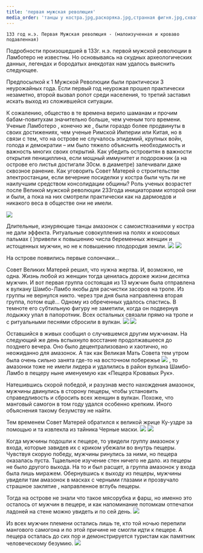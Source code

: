 ```yaml
---
title: 'первая мужская революция'
media_order: 'танцы у костра.jpg,раскоряка.jpg,странная фигня.jpg,схватили мужчин у вулкана 1.jpg,схватили мужчин 2 обрезать.jpg,странная фигня2.jpg,черная маска Великой матери.jpg,кровавые руки 2.jpg,кровавые руки общее.jpg,ночь черных масок.jpg'
---
```


    133 год н.э. Первая Мужская революция - (малоизученная и кроваво подавленная)

Подробности произошедшей в 133г. н.э. первой мужской революции в Ламботеро не известны. Но основываясь на скудных археологических данных, легендах и бородатых анекдотах нам удалось выяснить следующее.

Предпосылкой к 1 Мужской Революции были практически 3 неурожайных года. Если первый год неурожая прошел практически незаметно, второй вызвал ропот среди населения, то третий заставил искать выход из сложившейся ситуации.

К сожалению, общество в те времена верило шаманам и прочим бабам-повитухам значительно больше, чем ученым того времени. Ученые Ламботеро , конечно же , были гораздо более продвинуты в своих достижениях, чем ученые Римской Империи или Китая, но в связи с тем, что на острове не случалось эпидемий, крупных войн, голода и демократии – им было тяжело объяснить необходимость и важность многих своих открытий. Как убедить островитян в важности открытия пенициллина, если мощный иммунитет и подорожник (а на острове его листья достигали 30см. в диаметре) залечивали даже сквозное ранение. Как уговорить Совет Матерей о строительстве электростанции, если вечерние посиделки у костра были чуть ли не наилучшим средством консолидации общины? Роль ученых возрастет после Великой мужской революции 233года инициаторами которой они и были, а пока на них смотрели практически как на дармоедов и никакого веса в обществе они не имели.

![](%D1%82%D0%B0%D0%BD%D1%86%D1%8B%20%D1%83%20%D0%BA%D0%BE%D1%81%D1%82%D1%80%D0%B0.jpg)

Длительные, изнуряющие танцы амазонок с самоистязаниями у костра не дали эффекта. Ритуальные совокупления на полях и кокосовых пальмах ( )привели к повышению числа беременных женщин и истощенных мужчин, но не к повышению плодородия земли.
![](%D1%80%D0%B0%D1%81%D0%BA%D0%BE%D1%80%D1%8F%D0%BA%D0%B0.jpg)
![](%D1%81%D1%82%D1%80%D0%B0%D0%BD%D0%BD%D0%B0%D1%8F%20%D1%84%D0%B8%D0%B3%D0%BD%D1%8F.jpg)

На острове появились первые солончаки…

Совет Великих Матерей решил, что нужна жертва. И, возможно, не одна. Жизнь любой из женщин тогда ценилась дороже жизни десятка мужчин. И вот первая группа состоящая из 13 мужчин была отправлена к вулкану Шамбо-Ламбо якобы для расчистки засоров на тропе. Из группы не вернулся никто. через три дня была направленна вторая группа, потом ещё… Одному из обреченных удалось спастись. В темноте его субтильную фигуру не заметили, когда он подвернув лодыжку упал в папоротник. Всех остальных связали прямо на тропе и с ритуальными песнями сбросили в вулкан.
![](%D1%81%D1%85%D0%B2%D0%B0%D1%82%D0%B8%D0%BB%D0%B8%20%D0%BC%D1%83%D0%B6%D1%87%D0%B8%D0%BD%20%D1%83%20%D0%B2%D1%83%D0%BB%D0%BA%D0%B0%D0%BD%D0%B0%201.jpg)
![](%D1%81%D1%85%D0%B2%D0%B0%D1%82%D0%B8%D0%BB%D0%B8%20%D0%BC%D1%83%D0%B6%D1%87%D0%B8%D0%BD%202%20%D0%BE%D0%B1%D1%80%D0%B5%D0%B7%D0%B0%D1%82%D1%8C.jpg)


Оставшийся в живых сообщил о случившемся другим мужчинам. На следующий же день вспыхнуло восстание продолжавшееся до позднего вечера. Оно было децентрализовано и хаотично, но неожиданно для амазонок. А так как Великая Мать Совета тем утром была очень сильно занята где-то на восточном побережье ![](%D1%81%D1%82%D1%80%D0%B0%D0%BD%D0%BD%D0%B0%D1%8F%20%D1%84%D0%B8%D0%B3%D0%BD%D1%8F2.jpg)
, то амазонки тоже не имели лидера и удалились в район вулкана Шамбо-Ламбо в пещеру ныне именуемую как «Пещера Кровавых Рук».

Натешившись скорой победой, и разузнав место нахождения амазонок, мужчины двинулись в сторону пещеры, чтобы установить справедливость и сбросить всех женщин в вулкан. Похоже, что манговый самогон в том году удался особенно крепким. Иного объяснения такому безумству не найти.

Тем временем Совет Матерей обратился к великой жрице Ку-уздре за помощью и та извлекла из тайника Черные маски.
![](%D0%BD%D0%BE%D1%87%D1%8C%20%D1%87%D0%B5%D1%80%D0%BD%D1%8B%D1%85%20%D0%BC%D0%B0%D1%81%D0%BE%D0%BA.jpg)
![](%D1%87%D0%B5%D1%80%D0%BD%D0%B0%D1%8F%20%D0%BC%D0%B0%D1%81%D0%BA%D0%B0%20%D0%92%D0%B5%D0%BB%D0%B8%D0%BA%D0%BE%D0%B9%20%D0%BC%D0%B0%D1%82%D0%B5%D1%80%D0%B8.jpg)


Когда мужчины подошли к пещере, то увидели группу амазонок у входа, которые завидев их с криком убежали во внутрь пещеры. Чувствуя скорую победу, мужчины ринулись за ними, но пещера оказалась пуста. Тщаельное изучение стен ничего не дало. из пещеры не было другого выхода. На то и был расщет, а группа амазонок у входа была лишь миражем. Обернувшись к выходу из пещеры, мужчины увидели там амазонок в масках с черными глазами и прозвучало страшное заклятие , направленное вглубь пещеры.

Тогда на острове не знали что такое мясорубка и фарш, но именно это осталось от мужчин в пещере, и как напоминание потомкам отпечатки ладоней на стене можно увидеть и по сей день.
![](%D0%BA%D1%80%D0%BE%D0%B2%D0%B0%D0%B2%D1%8B%D0%B5%20%D1%80%D1%83%D0%BA%D0%B8%202.jpg)


Из всех мужчин племени остались лишь те, кто той ночью перепили мангового самогона и по этой причине не смогли идти к пещере. А пещера осталась до сих пор и демонстрируется туристам как памятник человеческому безумию.
![](%D0%BA%D1%80%D0%BE%D0%B2%D0%B0%D0%B2%D1%8B%D0%B5%20%D1%80%D1%83%D0%BA%D0%B8%20%D0%BE%D0%B1%D1%89%D0%B5%D0%B5.jpg)